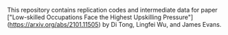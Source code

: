 This repository contains replication codes and intermediate data for paper ["Low-skilled Occupations Face the Highest Upskilling Pressure"] (https://arxiv.org/abs/2101.11505) by Di Tong, Lingfei Wu, and James Evans.
